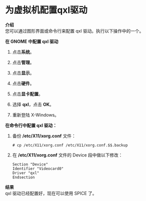 # 为虚拟机配置qxl驱动

**介绍**<br/>
您可以通过图形界面或命令行来配置 qxl 驱动。执行以下操作中的一个。


**在 GNOME 中配置 qxl 驱动**

1. 点击**系统**。

2. 点击**管理**。

3. 点击**显示**。

4. 点击**硬件**。

5. 点击**显卡配置**。

6. 选择 **qxl**，点击 **OK**。

7. 重新登陆 X-Windows。


**在命令行中配置 qxl 驱动：**

1. 备份 **/etc/X11/xorg.conf** 文件：

    ```
    # cp /etc/X11/xorg.conf /etc/X11/xorg.conf.$$.backup
    ```

2. 在 **/etc/X11/xorg.conf** 文件的 Device 段中做以下修改：

    ```
    Section "Device"
    Identifier "Videocard0"
    Driver "qxl"
    Endsection
    ```

**结果**<br/>
qxl 驱动已经配置好，现在可以使用 SPICE 了。
